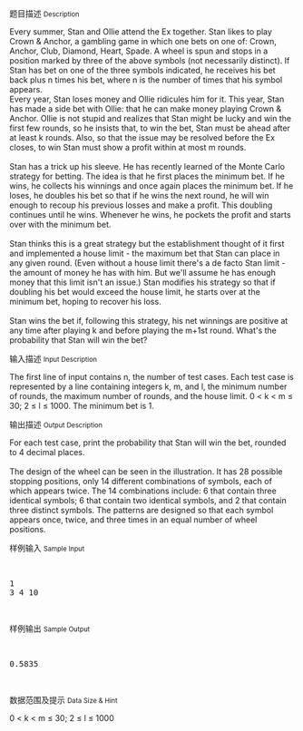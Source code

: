 <div class="panel panel-default">
<div class="area-title">
<span>
题目描述
<small>Description</small>
</span></div>
<div class="panel-body">

<p>Every summer, Stan and Ollie attend the Ex together. Stan likes to play
Crown &amp; Anchor, a gambling game in which one bets on one of: Crown,
Anchor, Club, Diamond, Heart, Spade. A wheel is spun and stops in a
position marked by three of the above symbols (not necessarily
distinct). If Stan has bet on one of the three symbols indicated, he
receives his bet back plus n times his bet, where n is the number of
times that his symbol appears. <br>Every year, Stan loses money and
Ollie ridicules him for it. This year, Stan has made a side bet with
Ollie: that he can make money playing Crown &amp; Anchor. Ollie is not
stupid and realizes that Stan might be lucky and win the first few
rounds, so he insists that, to win the bet, Stan must be ahead after at
least k rounds. Also, so that the issue may be resolved before the Ex
closes, to win Stan must show a profit within at most m rounds. <br><br>Stan
has a trick up his sleeve. He has recently learned of the Monte Carlo
strategy for betting. The idea is that he first places the minimum bet.
If he wins, he collects his winnings and once again places the minimum
bet. If he loses, he doubles his bet so that if he wins the next round,
he will win enough to recoup his previous losses and make a profit. This
doubling continues until he wins. Whenever he wins, he pockets the
profit and starts over with the minimum bet. <br><br>Stan thinks this is
a great strategy but the establishment thought of it first and
implemented a house limit - the maximum bet that Stan can place in any
given round. (Even without a house limit there's a de facto Stan limit -
the amount of money he has with him. But we'll assume he has enough
money that this limit isn't an issue.) Stan modifies his strategy so
that if doubling his bet would exceed the house limit, he starts over at
the minimum bet, hoping to recover his loss. <br><br>Stan wins the bet
if, following this strategy, his net winnings are positive at any time
after playing k and before playing the m+1st round. What's the
probability that Stan will win the bet?</p>

</div>
</div>

<div class="panel panel-default">
<div class="area-title">
<span>
输入描述
<small>Input Description</small>
</span></div>
<div class="panel-body">
<p>The first line of input contains n, the number of test cases. Each test
case is represented by a line containing integers k, m, and l, the
minimum number of rounds, the maximum number of rounds, and the house
limit. 0 &lt; k &lt; m ≤ 30; 2 ≤ l ≤ 1000. The minimum bet is 1.</p>

</div>
</div>
<div  class="panel panel-default">
<div class="area-title">
<span>
输出描述
<small>Output Description</small>
</span></div>
<div class="panel-body">

<p>For each test case, print the probability that Stan will win the bet, rounded to 4 decimal places.<br/><br/>The
design of the wheel can be seen in the illustration. It has 28 possible
stopping positions, only 14 different combinations of symbols, each of
which appears twice. The 14 combinations include: 6 that contain three
identical symbols; 6 that contain two identical symbols, and 2 that
contain three distinct symbols. The patterns are designed so that each
symbol appears once, twice, and three times in an equal number of wheel
positions.</p>

</div>
</div>


<div class="panel panel-default">
<div class="area-title">
<span>
样例输入
<small>Sample Input</small>
</span></div>
<div class="panel-body">
<p>   </p><pre>1
3 4 10</pre><p><br></p>

</div>
</div>

<div class="panel panel-default">
<div class="area-title">
<span>
样例输出
<small>Sample Output</small>
</span></div>
<div class="panel-body">
<p>   </p><pre>0.5835</pre><p><br></p>

</div>
</div>

<div class="panel panel-default">
<div class="area-title">
<span>
数据范围及提示
<small>Data Size & Hint</small>
</span></div>
<div class="panel-body">
<p>0 &lt; k &lt; m ≤ 30; 2 ≤ l ≤ 1000</p>
</div>
</div>